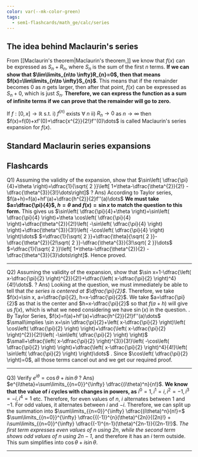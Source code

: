 ```yaml
---
color: var(--mk-color-green)
tags:
  - sem1-flashcards/math_ge/calc/series
---
```




## The idea behind Maclaurin's series
From [[Maclaurin's theorem|Maclaurin's theorem,]] we know that $f(x)$ can be expressed as $S_{n}+R_{n}$, where $S_{n}$ is the sum of the first $n$ terms. **If we can show that $\lim\limits_{n\to \infty}R_{n}=0$, then that means $f(x)=\lim\limits_{n\to \infty}S_{n}$**. This means that if the remainder becomes $0$ as $n$ gets larger, then after that point, $f(x)$ can be expressed as $S_{n}+0$, which is just $S_{n}$. **Therefore, we can express the function as a sum of infinite terms if we can prove that the remainder will go to zero.**

If $f:[0,x]\to \mathbb{R}$ s.t.
i) $f^{(n)}$ exists $\forall\:n$
ii) $R_{n}\to 0$ as $n\to \infty$
then $f(x)=f(0)+xf'(0)+\dfrac{x^{2}}{2!}f''(0)\dots$ is called Maclaurin's series expansion for $f(x)$.

## Standard Maclaurin series expansions






## Flashcards
Q1) Assuming the validity of the expansion, show that $\sin\left( \dfrac{\pi}{4}+\theta \right)=\dfrac{1}{\sqrt{ 2 }}\left[ 1+\theta-\dfrac{\theta^{2}}{2!} -\dfrac{\theta^{3}}{3!}\dots\right]$
?
Ans) According to Taylor series, $f(a+h)=f(a)+hf'(a)+\dfrac{h^{2}}{2}f''(a)\dots$
**We must take $a=\dfrac{\pi}{4}$, $h=\theta$  and $f(x)=\sin x$ to match the question to this form.** This gives us $\sin\left( \dfrac{\pi}{4}+\theta \right)=\sin\left( \dfrac{\pi}{4} \right)+\theta \cos\left( \dfrac{\pi}{4} \right)+\dfrac{\theta^{2}}{2!}\left( -\sin\left( \dfrac{\pi}{4} \right) \right)+\dfrac{\theta^{3}}{3!}\left( -\cos\left( \dfrac{\pi}{4} \right) \right)\dots$
$=\dfrac{1}{\sqrt{ 2 }}+\dfrac{\theta}{\sqrt{ 2 }}-\dfrac{\theta^{2}}{2!\sqrt{ 2 }}-\dfrac{\theta^{3}}{3!\sqrt{ 2 }}\dots$
$=\dfrac{1}{\sqrt{ 2 }}\left[ 1+\theta-\dfrac{\theta^{2}}{2} -\dfrac{\theta^{3}}{3}\dots\right]$. Hence proved.
<div style='border-top: 1px solid; width: 100%; margin-top:3px; margin-bottom: 0px;'></div>
<!--SR:!2025-01-09,4,270-->

Q2) Assuming the validity of the expansion, show that $\sin x=1-\dfrac{\left( x-\dfrac{\pi}{2} \right)^{2}}{2!}+\dfrac{\left( x-\dfrac{\pi}{2} \right)^4}{4!}\dots$.
?
Ans) Looking at the question, we must immediately be able to tell that *the series is centered at $\dfrac{\pi}{2}$*. Therefore, we take $f(x)=\sin x, a=\dfrac{\pi}{2}, h=x-\dfrac{\pi}{2}$. We take $a=\dfrac{\pi}{2}$ as that is the center and $h=x-\dfrac{\pi}{2}$ so that $f(a+h)$ will give us $f(x)$, which is what we need considering we have $\sin(x)$ in the question.
.
By Taylor Series, $f(x)=f(a)+hf'(a)+\dfrac{h^{2}}{2!}f''(a)\dots$
$\small\implies \sin x=\sin \dfrac{\pi}{2}+\left( x-\dfrac{\pi}{2} \right)\left( \cos\left( \dfrac{\pi}{2} \right) \right)+\dfrac{\left( x-\dfrac{\pi}{2} \right)^{2}}{2!}\left( -\sin\left( \dfrac{\pi}{2} \right) \right)$
$\small+\dfrac{\left( x-\dfrac{\pi}{2} \right)^{3}}{3!}\left( -\cos\left( \dfrac{\pi}{2} \right) \right)+\dfrac{\left( x-\dfrac{\pi}{2} \right)^4}{4!}\left( \sin\left( \dfrac{\pi}{2} \right) \right)\dots$
.
Since $\cos\left( \dfrac{\pi}{2} \right)=0$, all those terms cancel out and we get our required proof.
<div style='border-top: 1px solid; width: 100%; margin-top:3px; margin-bottom: 0px;'></div>
<!--SR:!2025-01-09,4,270-->

Q3) Verify $e^{i\theta}=\cos \theta+i\sin \theta$
?
Ans) $e^{i\theta}=\sum\limits_{{n=0}}^{\infty} \dfrac{(i\theta)^n}{n!}$. **We know that the value of $i$ cycles with changes in powers, as** $i^0=1,i^1=i,i^2=-1,i^3=-i,i^4=1$ etc.
Therefore, for even values of $n$, $i$ alternates between $1$ and $-1$. For odd values, it alternates between $i$ and $-i$. Therefore, we can split up the summation into $\sum\limits_{{n=0}}^{\infty} \dfrac{(i\theta)^n}{n!}=$ $\sum\limits_{{n=0}}^{\infty} \dfrac{{(-1)}^{n}(\theta)^{2n}}{(2n)!} + i\sum\limits_{{n=0}}^{\infty} \dfrac{(-1)^{n-1}(\theta)^{2n-1}}{(2n-1)!}$. *The first term expresses even values of $n$ using $2n$*, *while the second term shows odd values of $n$ using $2n-1$*, and therefore it has an $i$ term outside. This sum simplifies into $\cos \theta+i\sin \theta$.
<div style='border-top: 1px solid; width: 100%; margin-top:3px; margin-bottom: 0px;'></div>
<!--SR:!2025-01-09,4,270-->
